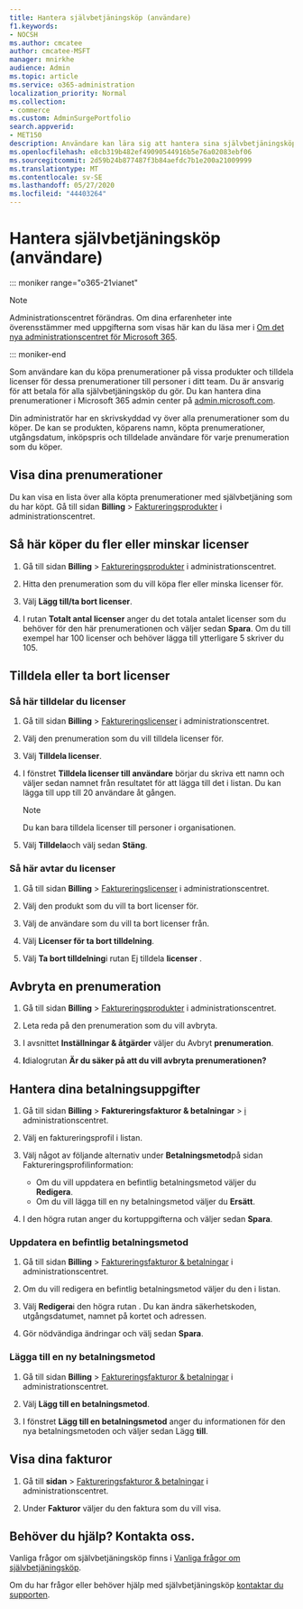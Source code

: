 ```yaml
---
title: Hantera självbetjäningsköp (användare)
f1.keywords:
- NOCSH
ms.author: cmcatee
author: cmcatee-MSFT
manager: mnirkhe
audience: Admin
ms.topic: article
ms.service: o365-administration
localization_priority: Normal
ms.collection:
- commerce
ms.custom: AdminSurgePortfolio
search.appverid:
- MET150
description: Användare kan lära sig att hantera sina självbetjäningsköp.
ms.openlocfilehash: e8cb319b482ef49090544916b5e76a02083ebf06
ms.sourcegitcommit: 2d59b24b877487f3b84aefdc7b1e200a21009999
ms.translationtype: MT
ms.contentlocale: sv-SE
ms.lasthandoff: 05/27/2020
ms.locfileid: "44403264"
---
```

# <a name="manage-self-service-purchases-users"></a>Hantera självbetjäningsköp (användare)

::: moniker range="o365-21vianet"

> [!NOTE]
> Administrationscentret förändras. Om dina erfarenheter inte överensstämmer med uppgifterna som visas här kan du läsa mer i [Om det nya administrationscentret för Microsoft 365](https://docs.microsoft.com/microsoft-365/admin/microsoft-365-admin-center-preview?view=o365-21vianet).

::: moniker-end

Som användare kan du köpa prenumerationer på vissa produkter och tilldela licenser för dessa prenumerationer till personer i ditt team. Du är ansvarig för att betala för alla självbetjäningsköp du gör. Du kan hantera dina prenumerationer i Microsoft 365 admin center på <a href="https://go.microsoft.com/fwlink/p/?linkid=2024339" target="_blank">admin.microsoft.com</a>.


Din administratör har en skrivskyddad vy över alla prenumerationer som du köper. De kan se produkten, köparens namn, köpta prenumerationer, utgångsdatum, inköpspris och tilldelade användare för varje prenumeration som du köper.

## <a name="view-your-subscriptions"></a>Visa dina prenumerationer

Du kan visa en lista över alla köpta prenumerationer med självbetjäning som du har köpt. Gå till sidan **Billing**  >  <a href="https://go.microsoft.com/fwlink/p/?linkid=842054" target="_blank">Faktureringsprodukter</a> i administrationscentret.

## <a name="how-to-buy-more-or-reduce-licenses"></a>Så här köper du fler eller minskar licenser

1. Gå till sidan **Billing**  >  <a href="https://go.microsoft.com/fwlink/p/?linkid=842054" target="_blank">Faktureringsprodukter</a> i administrationscentret.

2. Hitta den prenumeration som du vill köpa fler eller minska licenser för.

3. Välj **Lägg till/ta bort licenser**.

4. I rutan **Totalt antal licenser** anger du det totala antalet licenser som du behöver för den här prenumerationen och väljer sedan **Spara**.
Om du till exempel har 100 licenser och behöver lägga till ytterligare 5 skriver du 105.

## <a name="assign-or-unassign-licenses"></a>Tilldela eller ta bort licenser

### <a name="to-assign-licenses"></a>Så här tilldelar du licenser

1. Gå till sidan **Billing**  >  <a href="https://go.microsoft.com/fwlink/p/?linkid=842264" target="_blank">Faktureringslicenser</a> i administrationscentret.

2. Välj den prenumeration som du vill tilldela licenser för.

3. Välj **Tilldela licenser**.

4. I fönstret **Tilldela licenser till användare** börjar du skriva ett namn och väljer sedan namnet från resultatet för att lägga till det i listan. Du kan lägga till upp till 20 användare åt gången.

    > [!NOTE]
    > Du kan bara tilldela licenser till personer i organisationen.

5. Välj **Tilldela**och välj sedan **Stäng**.

### <a name="to-unassign-licenses"></a>Så här avtar du licenser

1. Gå till sidan **Billing**  >  <a href="https://go.microsoft.com/fwlink/p/?linkid=842264" target="_blank">Faktureringslicenser</a> i administrationscentret.

2. Välj den produkt som du vill ta bort licenser för.

3. Välj de användare som du vill ta bort licenser från.

4. Välj **Licenser för ta bort tilldelning**.

5. Välj **Ta bort tilldelning**i rutan Ej tilldela **licenser** .

## <a name="cancel-a-subscription"></a>Avbryta en prenumeration

1. Gå till sidan **Billing**  >  <a href="https://go.microsoft.com/fwlink/p/?linkid=842054" target="_blank">Faktureringsprodukter</a> i administrationscentret.

2. Leta reda på den prenumeration som du vill avbryta.

3. I avsnittet **Inställningar & åtgärder** väljer du Avbryt **prenumeration**.

4. **I**dialogrutan **Är du säker på att du vill avbryta prenumerationen?**

## <a name="manage-your-payment-details"></a>Hantera dina betalningsuppgifter

1. Gå till sidan **Billing**  >  **Faktureringsfakturor & betalningar**  >  <a href="https://go.microsoft.com/fwlink/p/?linkid=2103629" target="_blank">i</a> administrationscentret.

2. Välj en faktureringsprofil i listan.

3. Välj något av följande alternativ under **Betalningsmetod**på sidan Faktureringsprofilinformation:

    - Om du vill uppdatera en befintlig betalningsmetod väljer du **Redigera**.
    - Om du vill lägga till en ny betalningsmetod väljer du **Ersätt**.

4. I den högra rutan anger du kortuppgifterna och väljer sedan **Spara**.

### <a name="update-an-existing-payment-method"></a>Uppdatera en befintlig betalningsmetod

1. Gå till sidan **Billing**  >  <a href="https://go.microsoft.com/fwlink/p/?linkid=848039" target="_blank">Faktureringsfakturor & betalningar</a> i administrationscentret.

2. Om du vill redigera en befintlig betalningsmetod väljer du den i listan.

3. Välj **Redigera**i den högra rutan . Du kan ändra säkerhetskoden, utgångsdatumet, namnet på kortet och adressen.

4. Gör nödvändiga ändringar och välj sedan **Spara**.

### <a name="add-a-new-payment-method"></a>Lägga till en ny betalningsmetod

1. Gå till sidan **Billing**  >  <a href="https://go.microsoft.com/fwlink/p/?linkid=848039" target="_blank">Faktureringsfakturor & betalningar</a> i administrationscentret.

2. Välj **Lägg till en betalningsmetod**.

3. I fönstret **Lägg till en betalningsmetod** anger du informationen för den nya betalningsmetoden och väljer sedan Lägg **till**.

## <a name="view-your-invoices"></a>Visa dina fakturor

1. Gå till **sidan**  >  <a href="https://go.microsoft.com/fwlink/p/?linkid=848039" target="_blank">Faktureringsfakturor & betalningar</a> i administrationscentret.

2. Under **Fakturor** väljer du den faktura som du vill visa.

## <a name="need-help-contact-us"></a>Behöver du hjälp? Kontakta oss.

Vanliga frågor om självbetjäningsköp finns i [Vanliga frågor om självbetjäningsköp](self-service-purchase-faq.md).

Om du har frågor eller behöver hjälp med självbetjäningsköp [kontaktar du supporten](https://docs.microsoft.com/office365/admin/contact-support-for-business-products).
